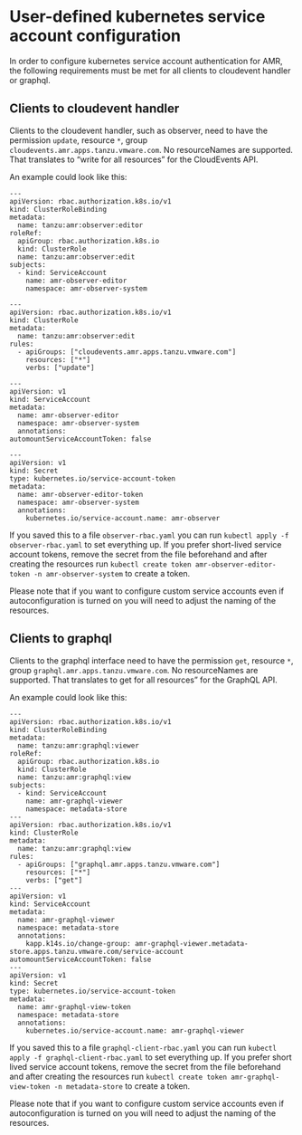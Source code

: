 # User-defined kubernetes service account configuration

In order to configure kubernetes service account authentication for AMR, the following requirements must be met for all clients to cloudevent handler or graphql.

## Clients to cloudevent handler

Clients to the cloudevent handler, such as observer, need to have the permission `update`, resource `*`, group `cloudevents.amr.apps.tanzu.vmware.com`. No resourceNames are supported. That translates to “write for all resources” for the CloudEvents API.

An example could look like this:

```
---
apiVersion: rbac.authorization.k8s.io/v1
kind: ClusterRoleBinding
metadata:
  name: tanzu:amr:observer:editor
roleRef:
  apiGroup: rbac.authorization.k8s.io
  kind: ClusterRole
  name: tanzu:amr:observer:edit
subjects:
  - kind: ServiceAccount
    name: amr-observer-editor
    namespace: amr-observer-system

---
apiVersion: rbac.authorization.k8s.io/v1
kind: ClusterRole
metadata:
  name: tanzu:amr:observer:edit
rules:
  - apiGroups: ["cloudevents.amr.apps.tanzu.vmware.com"]
    resources: ["*"]
    verbs: ["update"]

---
apiVersion: v1
kind: ServiceAccount
metadata:
  name: amr-observer-editor
  namespace: amr-observer-system
  annotations:
automountServiceAccountToken: false

---
apiVersion: v1
kind: Secret
type: kubernetes.io/service-account-token
metadata:
  name: amr-observer-editor-token
  namespace: amr-observer-system
  annotations:
    kubernetes.io/service-account.name: amr-observer
```

If you saved this to a file `observer-rbac.yaml` you can run `kubectl apply -f observer-rbac.yaml` to set everything up. If you prefer short-lived service account tokens, remove the secret from the file beforehand and after creating the resources run `kubectl create token amr-observer-editor-token -n amr-observer-system` to create a token.

Please note that if you want to configure custom service accounts even if autoconfiguration is turned on you will need to adjust the naming of the resources.


## Clients to graphql

Clients to the graphql interface need to have the permission `get`, resource `*`, group `graphql.amr.apps.tanzu.vmware.com`. No resourceNames are supported. That translates to get for all resources” for the GraphQL API.

An example could look like this:

```
---
apiVersion: rbac.authorization.k8s.io/v1
kind: ClusterRoleBinding
metadata:
  name: tanzu:amr:graphql:viewer
roleRef:
  apiGroup: rbac.authorization.k8s.io
  kind: ClusterRole
  name: tanzu:amr:graphql:view
subjects:
  - kind: ServiceAccount
    name: amr-graphql-viewer
    namespace: metadata-store
---
apiVersion: rbac.authorization.k8s.io/v1
kind: ClusterRole
metadata:
  name: tanzu:amr:graphql:view
rules:
  - apiGroups: ["graphql.amr.apps.tanzu.vmware.com"]
    resources: ["*"]
    verbs: ["get"]
---
apiVersion: v1
kind: ServiceAccount
metadata:
  name: amr-graphql-viewer
  namespace: metadata-store
  annotations:
    kapp.k14s.io/change-group: amr-graphql-viewer.metadata-store.apps.tanzu.vmware.com/service-account
automountServiceAccountToken: false
---
apiVersion: v1
kind: Secret
type: kubernetes.io/service-account-token
metadata:
  name: amr-graphql-view-token
  namespace: metadata-store
  annotations:
    kubernetes.io/service-account.name: amr-graphql-viewer
```

If you saved this to a file `graphql-client-rbac.yaml` you can run `kubectl apply -f graphql-client-rbac.yaml` to set everything up. If you prefer short lived service account tokens, remove the secret from the file beforehand and after creating the resources run `kubectl create token amr-graphql-view-token -n metadata-store` to create a token.

Please note that if you want to configure custom service accounts even if autoconfiguration is turned on you will need to adjust the naming of the resources.
